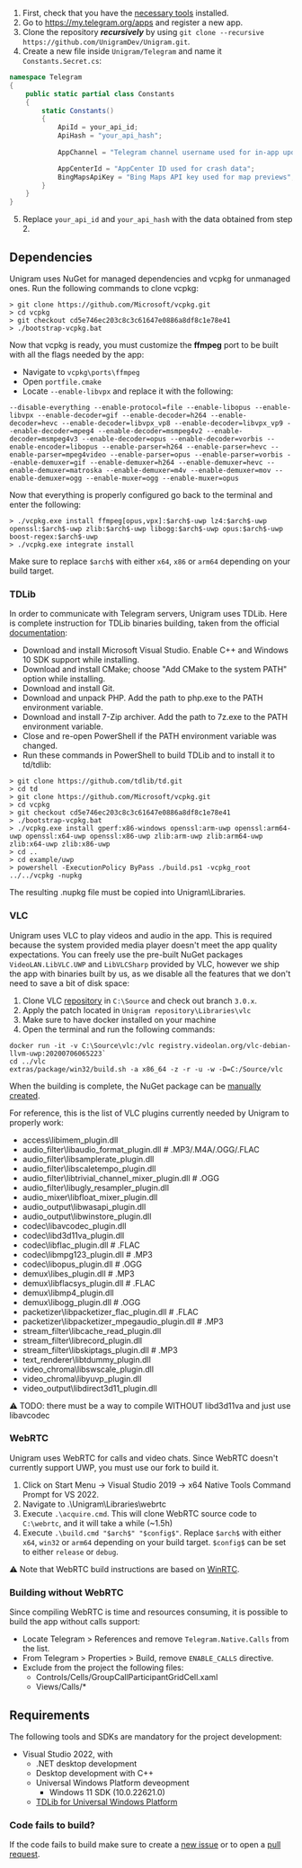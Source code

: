 1. First, check that you have the [necessary tools](#requirements) installed.
2. Go to <https://my.telegram.org/apps> and register a new app.
3. Clone the repository __*recursively*__ by using `git clone --recursive https://github.com/UnigramDev/Unigram.git`.
4. Create a new file inside `Unigram/Telegram` and name it `Constants.Secret.cs`:
```csharp
namespace Telegram
{
    public static partial class Constants
    {
        static Constants()
        {
            ApiId = your_api_id;
            ApiHash = "your_api_hash";
            
            AppChannel = "Telegram channel username used for in-app updates";

            AppCenterId = "AppCenter ID used for crash data";
            BingMapsApiKey = "Bing Maps API key used for map previews";
        }
    }
}
```
5. Replace `your_api_id` and `your_api_hash` with the data obtained from step 2.

## Dependencies

Unigram uses NuGet for managed dependencies and vcpkg for unmanaged ones.
Run the following commands to clone vcpkg:
```shell
> git clone https://github.com/Microsoft/vcpkg.git
> cd vcpkg
> git checkout cd5e746ec203c8c3c61647e0886a8df8c1e78e41
> ./bootstrap-vcpkg.bat
```

Now that vcpkg is ready, you must customize the **ffmpeg** port to be built with all the flags needed by the app:
- Navigate to `vcpkg\ports\ffmpeg`
- Open `portfile.cmake`
- Locate `--enable-libvpx` and replace it with the following:
```
--disable-everything --enable-protocol=file --enable-libopus --enable-libvpx --enable-decoder=gif --enable-decoder=h264 --enable-decoder=hevc --enable-decoder=libvpx_vp8 --enable-decoder=libvpx_vp9 --enable-decoder=mpeg4 --enable-decoder=msmpeg4v2 --enable-decoder=msmpeg4v3 --enable-decoder=opus --enable-decoder=vorbis --enable-encoder=libopus --enable-parser=h264 --enable-parser=hevc --enable-parser=mpeg4video --enable-parser=opus --enable-parser=vorbis --enable-demuxer=gif --enable-demuxer=h264 --enable-demuxer=hevc --enable-demuxer=matroska --enable-demuxer=m4v --enable-demuxer=mov --enable-demuxer=ogg --enable-muxer=ogg --enable-muxer=opus
```
Now that everything is properly configured go back to the terminal and enter the following:
```
> ./vcpkg.exe install ffmpeg[opus,vpx]:$arch$-uwp lz4:$arch$-uwp openssl:$arch$-uwp zlib:$arch$-uwp libogg:$arch$-uwp opus:$arch$-uwp boost-regex:$arch$-uwp
> ./vcpkg.exe integrate install
```
Make sure to replace `$arch$` with either `x64`, `x86` or `arm64` depending on your build target.

### TDLib
In order to communicate with Telegram servers, Unigram uses TDLib.
Here is complete instruction for TDLib binaries building, taken from the official [documentation](https://tdlib.github.io/td/build.html?language=C%23):

- Download and install Microsoft Visual Studio. Enable C++ and Windows 10 SDK support while installing.
- Download and install CMake; choose "Add CMake to the system PATH" option while installing.
- Download and install Git.
- Download and unpack PHP. Add the path to php.exe to the PATH environment variable.
- Download and install 7-Zip archiver. Add the path to 7z.exe to the PATH environment variable.
- Close and re-open PowerShell if the PATH environment variable was changed.
- Run these commands in PowerShell to build TDLib and to install it to td/tdlib:

```shell
> git clone https://github.com/tdlib/td.git
> cd td
> git clone https://github.com/Microsoft/vcpkg.git
> cd vcpkg
> git checkout cd5e746ec203c8c3c61647e0886a8df8c1e78e41
> ./bootstrap-vcpkg.bat
> ./vcpkg.exe install gperf:x86-windows openssl:arm-uwp openssl:arm64-uwp openssl:x64-uwp openssl:x86-uwp zlib:arm-uwp zlib:arm64-uwp zlib:x64-uwp zlib:x86-uwp
> cd ..
> cd example/uwp
> powershell -ExecutionPolicy ByPass ./build.ps1 -vcpkg_root ../../vcpkg -nupkg
```

The resulting .nupkg file must be copied into Unigram\Libraries.

### VLC
Unigram uses VLC to play videos and audio in the app. This is required because the system provided media player doesn't meet the app quality expectations.
You can freely use the pre-built NuGet packages `VideoLAN.LibVLC.UWP` and `LibVLCSharp` provided by VLC, however we ship the app with binaries built by us,
as we disable all the features that we don't need to save a bit of disk space:
1. Clone VLC [repository](https://code.videolan.org/videolan/vlc) in `C:\Source` and check out branch `3.0.x`.
2. Apply the patch located in `Unigram repository\Libraries\vlc`
3. Make sure to have docker installed on your machine
4. Open the terminal and run the following commands:
```
docker run -it -v C:\Source\vlc:/vlc registry.videolan.org/vlc-debian-llvm-uwp:20200706065223`
cd ../vlc
extras/package/win32/build.sh -a x86_64 -z -r -u -w -D=C:/Source/vlc
```
When the building is complete, the NuGet package can be [manually created](https://code.videolan.org/videolan/LibVLCSharp).

For reference, this is the list of VLC plugins currently needed by Unigram to properly work:
- access\libimem_plugin.dll
- audio_filter\libaudio_format_plugin.dll # .MP3/.M4A/.OGG/.FLAC
- audio_filter\libsamplerate_plugin.dll
- audio_filter\libscaletempo_plugin.dll
- audio_filter\libtrivial_channel_mixer_plugin.dll # .OGG
- audio_filter\libugly_resampler_plugin.dll
- audio_mixer\libfloat_mixer_plugin.dll
- audio_output\libwasapi_plugin.dll
- audio_output\libwinstore_plugin.dll
- codec\libavcodec_plugin.dll
- codec\libd3d11va_plugin.dll
- codec\libflac_plugin.dll # .FLAC
- codec\libmpg123_plugin.dll # .MP3
- codec\libopus_plugin.dll # .OGG
- demux\libes_plugin.dll # .MP3
- demux\libflacsys_plugin.dll # .FLAC
- demux\libmp4_plugin.dll
- demux\libogg_plugin.dll # .OGG
- packetizer\libpacketizer_flac_plugin.dll # .FLAC
- packetizer\libpacketizer_mpegaudio_plugin.dll # .MP3
- stream_filter\libcache_read_plugin.dll
- stream_filter\librecord_plugin.dll
- stream_filter\libskiptags_plugin.dll # .MP3
- text_renderer\libtdummy_plugin.dll
- video_chroma\libswscale_plugin.dll
- video_chroma\libyuvp_plugin.dll
- video_output\libdirect3d11_plugin.dll

⚠️ TODO: there must be a way to compile WITHOUT libd3d11va and just use libavcodec

### WebRTC
Unigram uses WebRTC for calls and video chats. Since WebRTC doesn't currently support UWP, you must use our fork to build it.
1. Click on Start Menu → Visual Studio 2019 → x64 Native Tools Command Prompt for VS 2022.
2. Navigate to .\Unigram\Libraries\webrtc
3. Execute `.\acquire.cmd`. This will clone WebRTC source code to `C:\webrtc`, and it will take a while (~1.5h)
4. Execute `.\build.cmd "$arch$" "$config$"`. Replace `$arch$` with either `x64`, `win32` or `arm64` depending on your build target. `$config$` can be set to either `release` or `debug`.

⚠️ Note that WebRTC build instructions are based on [WinRTC](https://github.com/microsoft/winrtc/tree/master/patches_for_WebRTC_org/m84).

### Building without WebRTC
Since compiling WebRTC is time and resources consuming, it is possible to build the app without calls support:
- Locate Telegram > References and remove `Telegram.Native.Calls` from the list.
- From Telegram > Properties > Build, remove `ENABLE_CALLS` directive.
- Exclude from the project the following files:
  - Controls/Cells/GroupCallParticipantGridCell.xaml
  - Views/Calls/*

## Requirements

The following tools and SDKs are mandatory for the project development:
* Visual Studio 2022, with
    * .NET desktop development
    * Desktop development with C++
    * Universal Windows Platform deveopment
	    * Windows 11 SDK (10.0.22621.0)
    * [TDLib for Universal Windows Platform](https://tdlib.github.io/td/build.html?language=C%23)

### Code fails to build?

If the code fails to build make sure to create a [new issue](https://github.com/UnigramDev/Unigram/issues/new?assignees=&labels=needs-triage&template=anything-else.md&title=) or to open a [pull request](https://github.com/UnigramDev/Unigram/compare).
